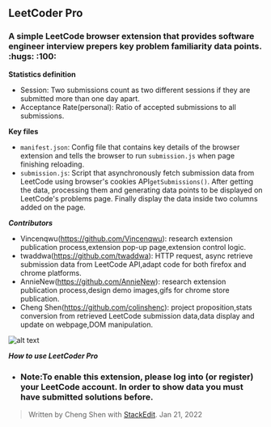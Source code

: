  <h2>LeetCoder Pro</h2>
 <h3>A simple LeetCode browser extension that provides software engineer interview prepers key problem familiarity data points. :hugs: :100:</h3>

**Statistics definition** 
 - Session: Two submissions count as two different sessions if they are submitted more than one day apart.
 - Acceptance Rate(personal): Ratio of accepted submissions to all submissions.
 
 **Key files**
 - ```manifest.json```: Config file that contains key details of the browser extension and tells the browser to run ```submission.js``` when page finishing reloading. 
  - ```submission.js```: Script that asynchronously fetch submission data from LeetCode using browser's cookies API```getSubmissions()```. After getting the data, processing them and generating data points to be displayed on LeetCode's problems page. Finally display the data inside two columns added on the page.

***Contributors***
- Vincenqwu(https://github.com/Vincenqwu): research extension publication process,extension pop-up page,extension control logic.
- twaddwa(https://github.com/twaddwa): HTTP request, async retrieve submission data from LeetCode API,adapt code for both firefox and chrome platforms.
- AnnieNew(https://github.com/AnnieNew): research extension publication process,design demo images,gifs for chrome store publication.
- Cheng Shen(https://github.com/colinshenc): project proposition,stats conversion from retrieved LeetCode submission data,data display and update on webpage,DOM manipulation. 

![alt text](https://github.com/colinshenc/Leetcode_familiarity_add_on/blob/main/extensions/images/logo6.png)

***How to use LeetCoder Pro***
- <h3>Note:To enable this extension, please log into (or register) your LeetCode account. In order to show data you must have submitted solutions before.</h3>
> Written by Cheng Shen with [StackEdit](https://stackedit.io/).
> Jan 21, 2022
